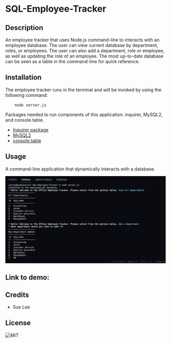 # SQL-Employee-Tracker

## Description
An employee tracker that uses Node.js command-line to interacts with an employee database. The user can view current database by department, roles, or employees. The user can also add a department, role or employee, as well as updating the role of an employee. The most up-to-date database can be seen as a table in the command-line for quick reference. 

## Installation
The employee tracker runs in the terminal and will be invoked by using the following command:

        node server.js

Packages needed to run components of this application: inquirer, MySQL2, and console.table.
- [Inquirer package](https://www.npmjs.com/package/inquirer)
- [MySQL2](https://www.npmjs.com/package/mysql2)
- [console.table](https://www.npmjs.com/package/console.table)

## Usage 
A command-line application that dynamically interacts with a database. 

![A screenshot of the application](./assets/screenshot.png)

## Link to demo:


## Credits
- Sue Lee

## License
![MIT](https://img.shields.io/badge/License-MIT-blue.svg)